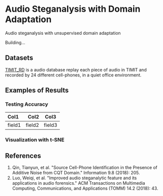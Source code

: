 # Audio Steganalysis with Domain Adaptation
Audio steganalysis with unsupervised domain adaptation

Building...

## Datasets
[TIMIT_RD](https://www.mdpi.com/2078-2489/9/8/205) is a audio database replay each piece of audio in TIMIT and recorded by 24 different cell-phones, in a quiet
office environment.

## Examples of Results
### Testing Accuracy
| Col1      |     Col2 |   Col3   |
| :-------- | --------:| :------: |
| field1    |   field2 |  field3  |
### Visualization with t-SNE

## References
1. Qin, Tianyun, et al. "Source Cell-Phone Identification in the Presence of Additive Noise from CQT Domain." Information 9.8 (2018): 205.
2. Luo, Weiqi, et al. "Improved audio steganalytic feature and its applications in audio forensics." ACM Transactions on Multimedia Computing, Communications, and Applications (TOMM) 14.2 (2018): 43. 
